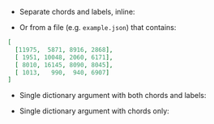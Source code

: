 - Separate chords and labels, inline:

<chord
  data='[
    [11975,  5871, 8916, 2868],
    [ 1951, 10048, 2060, 6171],
    [ 8010, 16145, 8090, 8045],
    [ 1013,   990,  940, 6907]
  ]'
  width=500
  height=500
  labels='["black", "blond", "brunette", "redhead"]'
  colors='["black", "#ffdd89", "#957244", "#f26223"]'>
</chord>

- Or from a file (e.g. `example.json`) that contains:

```json
[
  [11975,  5871, 8916, 2868],
  [ 1951, 10048, 2060, 6171],
  [ 8010, 16145, 8090, 8045],
  [ 1013,   990,  940, 6907]
]
```

<chord
  path='data/chord-example.json'
   width=500
  height=500
  labels='["black", "blond", "brunette", "redhead"]'
  colors='["black", "#ffdd89", "#957244", "#f26223"]'>
</chord>

- Single dictionary argument with both chords and labels:

<chord
  data='{
    "chords": [
      [11975,  5871, 8916, 2868],
      [ 1951, 10048, 2060, 6171],
      [ 8010, 16145, 8090, 8045],
      [ 1013,   990,  940, 6907]
    ],
    "labels": [
      "black", "blond", "brunette", "redhead"
    ]
  }'
   width=500
  height=500
  colors='["black", "#ffdd89", "#957244", "#f26223"]'>
</chord>

- Single dictionary argument with chords only:

<chord
  data='{
    "chords": [
      [11975,  5871, 8916, 2868],
      [ 1951, 10048, 2060, 6171],
      [ 8010, 16145, 8090, 8045],
      [ 1013,   990,  940, 6907]
    ]
  }'
   width=500
  height=500
  colors='["black", "#ffdd89", "#957244", "#f26223"]'>
</chord>
